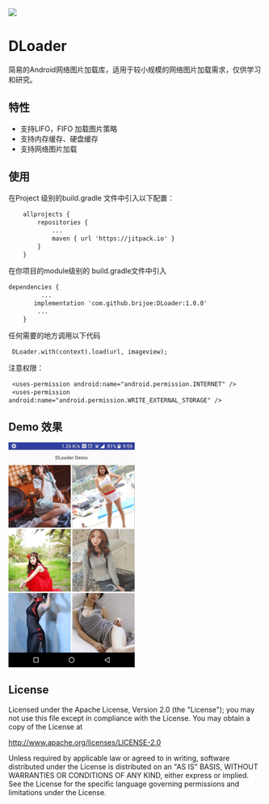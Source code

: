 [![](https://jitpack.io/v/brijoe/DLoader.svg)](https://jitpack.io/#brijoe/DLoader)

# DLoader

简易的Android网络图片加载库，适用于较小规模的网络图片加载需求，仅供学习和研究。

## 特性

* 支持LIFO，FIFO 加载图片策略
* 支持内存缓存、硬盘缓存
* 支持网络图片加载


## 使用


在Project 级别的build.gradle 文件中引入以下配置：

```
	allprojects {
		repositories {
			...
			maven { url 'https://jitpack.io' }
		}
	}
```

在你项目的module级别的 build.gradle文件中引入

```
dependencies {
		 ...
	   implementation 'com.github.brijoe:DLoader:1.0.0'
	    ...
	}

```

任何需要的地方调用以下代码

```
 DLoader.with(context).load(url, imageview);
```
注意权限：

```
 <uses-permission android:name="android.permission.INTERNET" />
 <uses-permission android:name="android.permission.WRITE_EXTERNAL_STORAGE" />

```

## Demo 效果

<img src="images/screenshot.jpg" width=250/>


## License
Licensed under the Apache License, Version 2.0 (the "License");
you may not use this file except in compliance with the License.
You may obtain a copy of the License at

http://www.apache.org/licenses/LICENSE-2.0

Unless required by applicable law or agreed to in writing, software
distributed under the License is distributed on an "AS IS" BASIS,
WITHOUT WARRANTIES OR CONDITIONS OF ANY KIND, either express or implied.
See the License for the specific language governing permissions and
limitations under the License.

